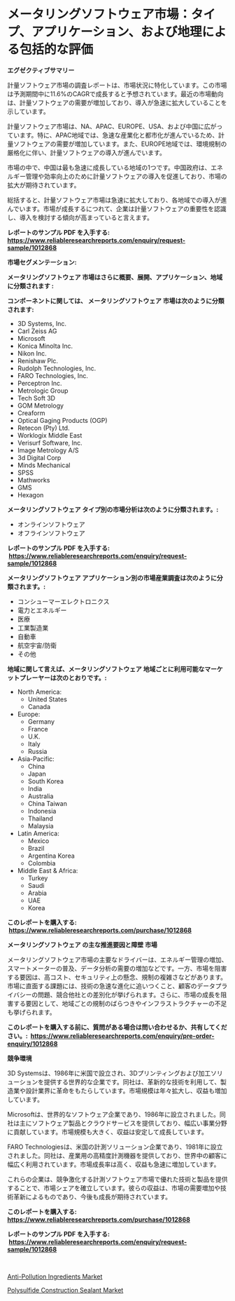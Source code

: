 <p><h1>メータリングソフトウェア市場：タイプ、アプリケーション、および地理による包括的な評価</h1></p><p><strong>エグゼクティブサマリー</strong></p>
<p><p>計量ソフトウェア市場の調査レポートは、市場状況に特化しています。この市場は予測期間中に11.6%のCAGRで成長すると予想されています。最近の市場動向は、計量ソフトウェアの需要が増加しており、導入が急速に拡大していることを示しています。</p><p>計量ソフトウェア市場は、NA、APAC、EUROPE、USA、および中国に広がっています。特に、APAC地域では、急速な産業化と都市化が進んでいるため、計量ソフトウェアの需要が増加しています。また、EUROPE地域では、環境規制の厳格化に伴い、計量ソフトウェアの導入が進んでいます。</p><p>市場の中で、中国は最も急速に成長している地域の1つです。中国政府は、エネルギー管理や効率向上のために計量ソフトウェアの導入を促進しており、市場の拡大が期待されています。</p><p>総括すると、計量ソフトウェア市場は急速に拡大しており、各地域での導入が進んでいます。市場が成長するにつれて、企業は計量ソフトウェアの重要性を認識し、導入を検討する傾向が高まっていると言えます。</p></p>
<p><strong>レポートのサンプル PDF を入手する: <a href="https://www.reliableresearchreports.com/enquiry/request-sample/1012868">https://www.reliableresearchreports.com/enquiry/request-sample/1012868</a></strong></p>
<p><strong>市場セグメンテーション:</strong></p>
<p><strong> メータリングソフトウェア 市場はさらに概要、展開、アプリケーション、地域に分類されます :</strong></p>
<p><strong>コンポーネントに関しては、 メータリングソフトウェア 市場は次のように分類されます: &nbsp;</strong></p>
<p><ul><li>3D Systems, Inc.</li><li>Carl Zeiss AG</li><li>Microsoft</li><li>Konica Minolta Inc.</li><li>Nikon Inc.</li><li>Renishaw Plc.</li><li>Rudolph Technologies, Inc.</li><li>FARO Technologies, Inc.</li><li>Perceptron Inc.</li><li>Metrologic Group</li><li>Tech Soft 3D</li><li>GOM Metrology</li><li>Creaform</li><li>Optical Gaging Products (OGP)</li><li>Retecon (Pty) Ltd.</li><li>Worklogix Middle East</li><li>Verisurf Software, Inc.</li><li>Image Metrology A/S</li><li>3d Digital Corp</li><li>Minds Mechanical</li><li>SPSS</li><li>Mathworks</li><li>GMS</li><li>Hexagon</li></ul></p>
<p><strong> メータリングソフトウェア タイプ別の市場分析は次のように分類されます。:</strong></p>
<p><ul><li>オンラインソフトウェア</li><li>オフラインソフトウェア</li></ul></p>
<p><strong>レポートのサンプル PDF を入手する: &nbsp;<a href="https://www.reliableresearchreports.com/enquiry/request-sample/1012868">https://www.reliableresearchreports.com/enquiry/request-sample/1012868</a></strong></p>
<p><strong> メータリングソフトウェア アプリケーション別の市場産業調査は次のように分類されます。:</strong></p>
<p><ul><li>コンシューマーエレクトロニクス</li><li>電力とエネルギー</li><li>医療</li><li>工業製造業</li><li>自動車</li><li>航空宇宙/防衛</li><li>その他</li></ul></p>
<p><strong>地域に関して言えば、メータリングソフトウェア 地域ごとに利用可能なマーケットプレーヤーは次のとおりです。:</strong></p>
<p><ul>
    <li>
        North America:
        <ul>
            <li>United States</li>
            <li>Canada</li>
        </ul>
    </li>
    <li>
        Europe:
        <ul>
            <li>Germany</li>
            <li>France</li>
            <li>U.K.</li>
            <li>Italy</li>
            <li>Russia</li>
        </ul>
    </li>
    <li>
        Asia-Pacific:
        <ul>
            <li>China</li>
            <li>Japan</li>
            <li>South Korea</li>
            <li>India</li>
            <li>Australia</li>
            <li>China Taiwan</li>
            <li>Indonesia</li>
            <li>Thailand</li>
            <li>Malaysia</li>
        </ul>
    </li>
    <li>
        Latin America:
        <ul>
            <li>Mexico</li>
            <li>Brazil</li>
            <li>Argentina Korea</li>
            <li>Colombia</li>
        </ul>
    </li>
    <li>
        Middle East & Africa:
        <ul>
            <li>Turkey</li>
            <li>Saudi</li>
            <li>Arabia</li>
            <li>UAE</li>
            <li>Korea</li>
        </ul>
    </li>
    </ul></p>
<p><strong>このレポートを購入する: &nbsp;<a href="https://www.reliableresearchreports.com/purchase/1012868">https://www.reliableresearchreports.com/purchase/1012868</a></strong></p>
<p><strong>メータリングソフトウェア の主な推進要因と障壁 市場</strong></p>
<p><p>メータリングソフトウェア市場の主要なドライバーは、エネルギー管理の増加、スマートメーターの普及、データ分析の需要の増加などです。一方、市場を阻害する要因は、高コスト、セキュリティ上の懸念、規制の複雑さなどがあります。市場に直面する課題には、技術の急速な進化に追いつくこと、顧客のデータプライバシーの問題、競合他社との差別化が挙げられます。さらに、市場の成長を阻害する要因として、地域ごとの規制のばらつきやインフラストラクチャーの不足も挙げられます。</p></p>
<p><strong>このレポートを購入する前に、質問がある場合は問い合わせるか、共有してください。:&nbsp; <a href="https://www.reliableresearchreports.com/enquiry/pre-order-enquiry/1012868">https://www.reliableresearchreports.com/enquiry/pre-order-enquiry/1012868</a></strong></p>
<p><strong>競争環境</strong></p>
<p><p>3D Systemsは、1986年に米国で設立され、3Dプリンティングおよび加工ソリューションを提供する世界的な企業です。同社は、革新的な技術を利用して、製造業や設計業界に革命をもたらしています。市場規模は年々拡大し、収益も増加しています。</p><p>Microsoftは、世界的なソフトウェア企業であり、1986年に設立されました。同社は主にソフトウェア製品とクラウドサービスを提供しており、幅広い事業分野に貢献しています。市場規模も大きく、収益は安定して成長しています。</p><p>FARO Technologiesは、米国の計測ソリューション企業であり、1981年に設立されました。同社は、産業用の高精度計測機器を提供しており、世界中の顧客に幅広く利用されています。市場成長率は高く、収益も急速に増加しています。</p><p>これらの企業は、競争激化する計測ソフトウェア市場で優れた技術と製品を提供することで、市場シェアを確立しています。彼らの収益は、市場の需要増加や技術革新によるものであり、今後も成長が期待されています。</p></p>
<p><strong>このレポートを購入する: &nbsp; <a href="https://www.reliableresearchreports.com/purchase/1012868">https://www.reliableresearchreports.com/purchase/1012868</a></strong></p>
<p><strong>レポートのサンプル PDF を入手する: &nbsp;<a href="https://www.reliableresearchreports.com/enquiry/request-sample/1012868">https://www.reliableresearchreports.com/enquiry/request-sample/1012868</a></strong><strong></strong></p>
<p>&nbsp;</p>
<p><p><a href="https://summer-dogwood-3e9.notion.site/Anti-Pollution-Ingredients-Market-Size-Growing-and-Forecasted-for-period-from-2024-2031-and-provid-c6f438c684f04c97bce320aec19414b7">Anti-Pollution Ingredients Market</a></p><p><a href="https://github.com/Sherrillcrooksxa8i18ucf2m/Market-Research-Report-List-1/blob/main/polysulfide-construction-sealant-market.md">Polysulfide Construction Sealant Market</a></p></p>